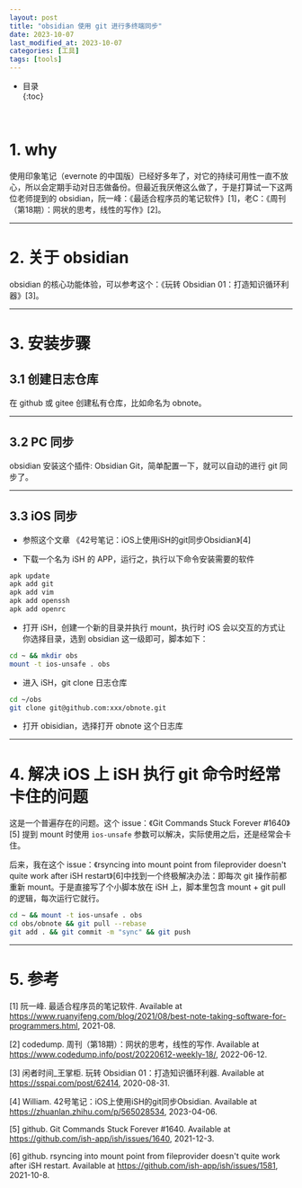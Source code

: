 ```yaml
---
layout: post
title: "obsidian 使用 git 进行多终端同步"
date: 2023-10-07
last_modified_at: 2023-10-07
categories: [工具]
tags: [tools]
---
```


* 目录  
{:toc}
<br/>


# 1. why

使用印象笔记（evernote 的中国版）已经好多年了，对它的持续可用性一直不放心，所以会定期手动对日志做备份。但最近我厌倦这么做了，于是打算试一下这两位老师提到的 obsidian，阮一峰：《最适合程序员的笔记软件》[1]，老C：《周刊（第18期）：网状的思考，线性的写作》[2]。      

---

# 2. 关于 obsidian

obsidian 的核心功能体验，可以参考这个：《玩转 Obsidian 01：打造知识循环利器》[3]。   

---

# 3. 安装步骤

## 3.1 创建日志仓库   

在 github 或 gitee 创建私有仓库，比如命名为 obnote。    

---

## 3.2 PC 同步

obsidian 安装这个插件: Obsidian Git，简单配置一下，就可以自动的进行 git 同步了。    

---

## 3.3 iOS 同步   

* 参照这个文章 《42号笔记：iOS上使用iSH的git同步Obsidian》[4]

* 下载一个名为 iSH 的 APP，运行之，执行以下命令安装需要的软件    

```bash
apk update
apk add git
apk add vim
apk add openssh
apk add openrc
```

* 打开 iSH，创建一个新的目录并执行 mount，执行时 iOS 会以交互的方式让你选择目录，选到 obsidian 这一级即可，脚本如下：   

```bash
cd ~ && mkdir obs
mount -t ios-unsafe . obs
```

* 进入 iSH，git clone 日志仓库    

```bash
cd ~/obs
git clone git@github.com:xxx/obnote.git
```

* 打开 obisidian，选择打开 obnote 这个日志库    

---

# 4. 解决 iOS 上 iSH 执行 git 命令时经常卡住的问题  

这是一个普遍存在的问题。这个 issue：《Git Commands Stuck Forever #1640》[5] 提到 mount 时使用 `ios-unsafe` 参数可以解决，实际使用之后，还是经常会卡住。  

后来，我在这个 issue：《rsyncing into mount point from fileprovider doesn't quite work after iSH restart》[6]中找到一个终极解决办法：即每次 git 操作前都重新 mount。于是直接写了个小脚本放在 iSH 上，脚本里包含 mount + git pull 的逻辑，每次运行它就行。   

```bash
cd ~ && mount -t ios-unsafe . obs    
cd obs/obnote && git pull --rebase
git add . && git commit -m "sync" && git push
```

---

# 5. 参考

[1] 阮一峰. 最适合程序员的笔记软件. Available at https://www.ruanyifeng.com/blog/2021/08/best-note-taking-software-for-programmers.html, 2021-08.   

[2] codedump. 周刊（第18期）：网状的思考，线性的写作. Available at https://www.codedump.info/post/20220612-weekly-18/, 2022-06-12.   

[3] 闲者时间_王掌柜. 玩转 Obsidian 01：打造知识循环利器. Available at https://sspai.com/post/62414, 2020-08-31.    

[4] William. 42号笔记：iOS上使用iSH的git同步Obsidian. Available at https://zhuanlan.zhihu.com/p/565028534, 2023-04-06.   

[5] github. Git Commands Stuck Forever #1640. Available at https://github.com/ish-app/ish/issues/1640, 2021-12-3.   

[6] github. rsyncing into mount point from fileprovider doesn't quite work after iSH restart. Available at https://github.com/ish-app/ish/issues/1581, 2021-10-8.   